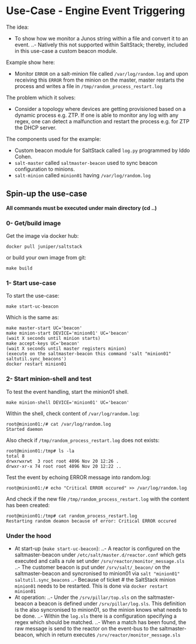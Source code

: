 # Use-Case - Engine Event Triggering

The idea:
- To show how we monitor a Junos string within a file and convert it to an event.
..- Natively this not supported within SaltStack; thereby, included in this use-case a custom beacon module.

Example show here:
- Monitor `ERROR` on a salt-minion file called `/var/log/random.log` and upon receiving this `ERROR` from the minion on the master, master restarts the process and writes a file in `/tmp/random_process_restart.log`

The problem which it solves:
- Consider a topology where devices are getting provisioned based on a dynamic process e.g. ZTP. If one is able to monitor any log with any regex, one can detect a malfunction and restart the process e.g. for ZTP the DHCP server. 

The components used for the example:
- Custom beacon module for SaltStack called `log.py` programmed by Iddo Cohen.
- `salt-master` called `saltmaster-beacon` used to sync beacon configuration to minions.
- `salt-minion` called `minion01` having `/var/log/random.log`

## Spin-up the use-case

**All commands must be executed under main directory (cd ..)**

### 0- Get/build image

Get the image via docker hub:
```
docker pull juniper/saltstack
```

or build your own image from git:
```
make build
```

### 1- Start use-case

To start the use-case:
```
make start-uc-beacon
```

Which is the same as:
```
make master-start UC='beacon'
make minion-start DEVICE='minion01' UC='beacon'
(wait X seconds until minion starts)
make accept-keys UC='beacon'
(wait X seconds until master registers minion)
(execute on the saltmaster-beacon this command 'salt "minion01" saltutil.sync_beacons')
docker restart minion01
```

### 2- Start minion-shell and test

To test the event handling, start the minion01 shell.
```
make minion-shell DEVICE='minion01' UC='beacon'
```

Within the shell, check content of `/var/log/random.log`: 
```
root@minion01:/# cat /var/log/random.log
Started daemon
```

Also check if `/tmp/random_process_restart.log` does not exists:
```
root@minion01:/tmp# ls -la
total 8
drwxrwxrwt  3 root root 4096 Nov 20 12:26 .
drwxr-xr-x 74 root root 4096 Nov 20 12:22 ..
```

Test the event by echoing ERROR message into random.log:
```
root@minion01:/# echo "Critical ERROR occured" >> /var/log/random.log
```

And check if the new file `/tmp/random_process_restart.log` with the content has been created:
```
root@minion01:/tmp# cat random_process_restart.log
Restarting random deamon because of error: Critical ERROR occured
``` 

### Under the hood
- At start-up (`make start-uc-beacon`):
..- A reactor is configured on the saltmaster-beacon under `/etc/salt/master.d/reactor.conf` which gets executed and calls a rule set under `/srv/reactor/monitor_message.sls` 
..- The customer beacon is put under `/srv/salt/_beacon/` on the saltmaster-beacon and syncronised to minion01 via `salt "minion01" saltutil.sync_beacons`
..- Because of ticket # the SaltStack minion `minion01` needs to be restarted. This is done via `docker restart minion01`
- At operation:
..- Under the `/srv/pillar/top.sls` on the saltmaster-beacon a beacon is defined under `/srv/pillar/log.sls`. This definition is the also syncronised to minion01, so the minion knows what needs to be done.
..- Within the `log.sls` there is a configuration specifying a regex which should be matched.
..- When a match has been found, the raw message is send to the reactor on the event-bus to the saltmaster-beacon, which in return executes `/srv/reactor/monitor_message.sls`


